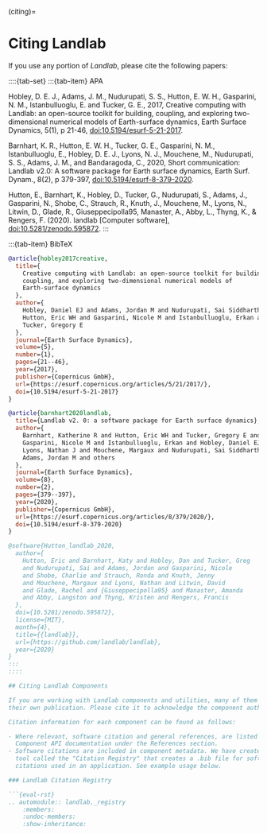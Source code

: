 (citing)=

# Citing Landlab

If you use any portion of *Landlab*, please cite the following papers:

::::{tab-set}
:::{tab-item} APA

Hobley, D. E. J., Adams,
J. M., Nudurupati, S. S., Hutton, E. W. H., Gasparini, N. M., Istanbulluoglu,
E. and Tucker, G. E., 2017, Creative computing with Landlab: an open-source
toolkit for building, coupling, and exploring two-dimensional numerical models
of Earth-surface dynamics, Earth Surface Dynamics, 5(1), p 21-46,
[doi:10.5194/esurf-5-21-2017](https://www.earth-surf-dynam.net/5/21/2017/).

Barnhart, K. R.,
Hutton, E. W. H., Tucker, G. E., Gasparini, N. M., Istanbulluoglu, E.,
Hobley, D. E. J., Lyons, N. J., Mouchene, M., Nudurupati, S. S., Adams, J. M.,
and Bandaragoda, C., 2020, Short communication: Landlab v2.0: A software package for
Earth surface dynamics, Earth Surf. Dynam., 8(2), p 379-397,
[doi:10.5194/esurf-8-379-2020](https://doi.org/10.5194/esurf-8-379-2020).

Hutton, E., Barnhart, K., Hobley, D., Tucker, G., Nudurupati, S., Adams,
J., Gasparini, N., Shobe, C., Strauch, R., Knuth, J., Mouchene, M., Lyons,
N., Litwin, D., Glade, R., Giuseppecipolla95, Manaster, A., Abby, L., Thyng, K.,
& Rengers, F. (2020). landlab [Computer software],
[doi:10.5281/zenodo.595872](https://doi.org/10.5281/zenodo.595872).
:::

:::{tab-item} BibTeX
```bibtex
@article{hobley2017creative,
  title={
    Creative computing with Landlab: an open-source toolkit for building,
    coupling, and exploring two-dimensional numerical models of
    Earth-surface dynamics
  },
  author={
    Hobley, Daniel EJ and Adams, Jordan M and Nudurupati, Sai Siddhartha and
    Hutton, Eric WH and Gasparini, Nicole M and Istanbulluoglu, Erkan and
    Tucker, Gregory E
  },
  journal={Earth Surface Dynamics},
  volume={5},
  number={1},
  pages={21--46},
  year={2017},
  publisher={Copernicus GmbH},
  url={https://esurf.copernicus.org/articles/5/21/2017/},
  doi={10.5194/esurf-5-21-2017}
}

@article{barnhart2020landlab,
  title={Landlab v2. 0: a software package for Earth surface dynamics},
  author={
    Barnhart, Katherine R and Hutton, Eric WH and Tucker, Gregory E and
    Gasparini, Nicole M and Istanbulluoglu, Erkan and Hobley, Daniel EJ and
    Lyons, Nathan J and Mouchene, Margaux and Nudurupati, Sai Siddhartha and
    Adams, Jordan M and others
  },
  journal={Earth Surface Dynamics},
  volume={8},
  number={2},
  pages={379--397},
  year={2020},
  publisher={Copernicus GmbH},
  url={https://esurf.copernicus.org/articles/8/379/2020/},
  doi={10.5194/esurf-8-379-2020}
}

@software{Hutton_landlab_2020,
  author={
    Hutton, Eric and Barnhart, Katy and Hobley, Dan and Tucker, Greg
    and Nudurupati, Sai and Adams, Jordan and Gasparini, Nicole
    and Shobe, Charlie and Strauch, Ronda and Knuth, Jenny
    and Mouchene, Margaux and Lyons, Nathan and Litwin, David
    and Glade, Rachel and {Giuseppecipolla95} and Manaster, Amanda
    and Abby, Langston and Thyng, Kristen and Rengers, Francis
  },
  doi={10.5281/zenodo.595872},
  license={MIT},
  month={4},
  title={{landlab}},
  url={https://github.com/landlab/landlab},
  year={2020}
}
:::
::::

## Citing Landlab Components

If you are working with Landlab components and utilities, many of them have
their own publication. Please cite it to acknowledge the component authors.

Citation information for each component can be found as follows:

- Where relevant, software citation and general references, are listed in the
  Component API documentation under the References section.
- Software citations are included in component metadata. We have created a
  tool called the "Citation Registry" that creates a .bib file for software
  citations used in an application. See example usage below.

### Landlab Citation Registry

```{eval-rst}
.. automodule:: landlab._registry
    :members:
    :undoc-members:
    :show-inheritance:
```
